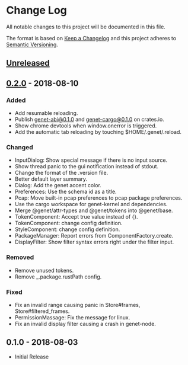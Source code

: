 # Change Log
All notable changes to this project will be documented in this file.

The format is based on [Keep a Changelog](http://keepachangelog.com/)
and this project adheres to [Semantic Versioning](http://semver.org/).

## [Unreleased]

## [0.2.0] - 2018-08-10
### Added
- Add resumable reloading.
- Publish genet-abi@0.1.0 and genet-cargo@0.1.0 on crates.io.
- Show chrome devtools when window.onerror is triggered.
- Add the automatic tab reloading by touching $HOME/.genet/.reload.

### Changed
- InputDialog: Show special message if there is no input source.
- Show thread panic to the gui notification instead of stdout.
- Change the format of the .version file.
- Better default layer summary.
- Dialog: Add the genet accent color.
- Preferences: Use the schema id as a title.
- Pcap: Move built-in pcap preferences to pcap package preferences.
- Use the cargo workspace for genet-kernel and dependencies.
- Merge @genet/attr-types and @genet/tokens into @genet/base.
- TokenComponent: Accept true value instead of {}.
- TokenComponent: change config definition.
- StyleComponent: change config definition.
- PackageManager: Report errors from ComponentFactory.create.
- DisplayFilter: Show filter syntax errors right under the filter input.

### Removed
- Remove unused tokens.
- Remove _.package.rustPath config.

### Fixed
- Fix an invalid range causing panic in Store#frames, Store#filtered_frames.
- PermissionMassage: Fix the message for linux.
- Fix an invalid display filter causing a crash in genet-node.

## 0.1.0 - 2018-08-03
- Initial Release

[Unreleased]: https://github.com/genet-app/genet/compare/v0.2.0...HEAD
[0.2.0]: https://github.com/genet-app/genet/compare/v0.1.0...v0.2.0
